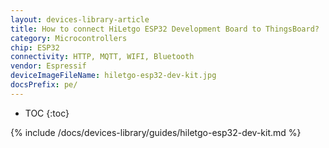 ```yaml
---
layout: devices-library-article
title: How to connect HiLetgo ESP32 Development Board to ThingsBoard?
category: Microcontrollers
chip: ESP32
connectivity: HTTP, MQTT, WIFI, Bluetooth
vendor: Espressif
deviceImageFileName: hiletgo-esp32-dev-kit.jpg
docsPrefix: pe/
---
```


* TOC
{:toc}

{% include /docs/devices-library/guides/hiletgo-esp32-dev-kit.md %}

